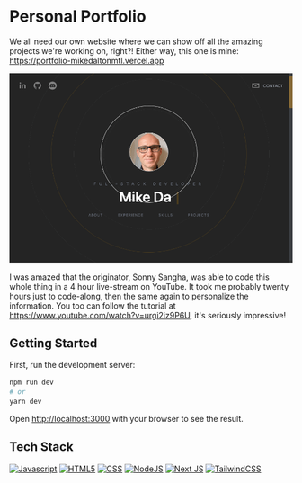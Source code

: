 # Personal Portfolio

We all need our own website where we can show off all the amazing projects we're working on, right?!
Either way, this one is mine: https://portfolio-mikedaltonmtl.vercel.app

![Portfolio](./public/Portfolio.gif)

I was amazed that the originator, Sonny Sangha, was able to code this whole thing in a 4 hour live-stream on YouTube. 
It took me probably twenty hours just to code-along, then the same again to personalize the information. 
You too can follow the tutorial at https://www.youtube.com/watch?v=urgi2iz9P6U, it's seriously impressive!


## Getting Started

First, run the development server:

```bash
npm run dev
# or
yarn dev
```

Open [http://localhost:3000](http://localhost:3000) with your browser to see the result.


## Tech Stack

[![Javascript](https://img.shields.io/badge/-TypeScript-3178C6?style=for-the-badge&logo=typescript&logoColor=white)](https://www.typescriptlang.org/)
[![HTML5](https://img.shields.io/badge/-HTML5-E34F26?style=for-the-badge&logo=html5&logoColor=white)](https://whatwg.org/)
[![CSS](https://img.shields.io/badge/-CSS-1572B6?style=for-the-badge&logo=css3&logoColor=white)](https://www.w3.org/Style/CSS/Overview.en.html)
[![NodeJS](https://img.shields.io/badge/node.js-6DA55F?style=for-the-badge&logo=node.js&logoColor=white)](https://nodejs.org/en)
[![Next JS](https://img.shields.io/badge/Next-black?style=for-the-badge&logo=next.js&logoColor=white)](https://nextjs.org/)
[![TailwindCSS](https://img.shields.io/badge/Tailwind%20CSS-06B6D4?style=for-the-badge&logo=tailwindcss&logoColor=white)](https://tailwindcss.com/)